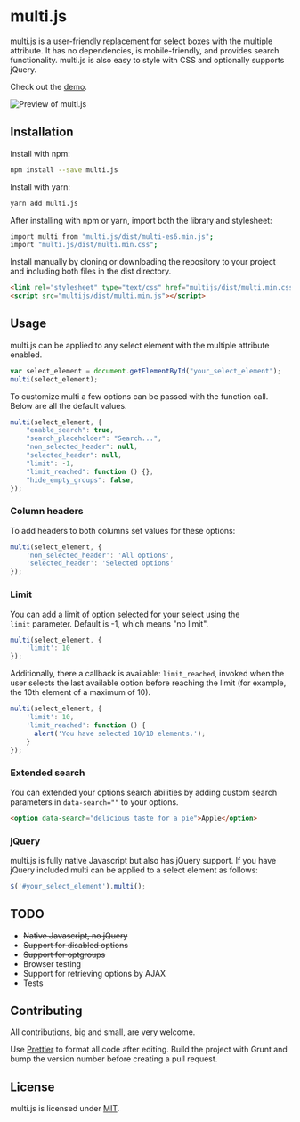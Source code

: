 multi.js
=======

multi.js is a user-friendly replacement for select boxes with the multiple attribute. It has no dependencies, is mobile-friendly, and provides search functionality. multi.js is also easy to style with CSS and optionally supports jQuery.

Check out the [demo](https://fabianlindfors.se/multijs/).

![Preview of multi.js](https://fabianlindfors.se/multijs/images/preview.png)

Installation
-----
Install with npm:

```bash
npm install --save multi.js
```

Install with yarn:

```bash
yarn add multi.js
```

After installing with npm or yarn, import both the library and stylesheet:

```bash
import multi from "multi.js/dist/multi-es6.min.js";
import "multi.js/dist/multi.min.css";
```

Install manually by cloning or downloading the repository to your project and including both files in the dist directory.

```html
<link rel="stylesheet" type="text/css" href="multijs/dist/multi.min.css">
<script src="multijs/dist/multi.min.js"></script>
```

Usage
-----
multi.js can be applied to any select element with the multiple attribute enabled.

```javascript
var select_element = document.getElementById("your_select_element");
multi(select_element);
```

To customize multi a few options can be passed with the function call. Below are all the default values.

```javascript
multi(select_element, {
    "enable_search": true,
    "search_placeholder": "Search...",
    "non_selected_header": null,
    "selected_header": null,
    "limit": -1,
    "limit_reached": function () {},
    "hide_empty_groups": false,
});
```

### Column headers

To add headers to both columns set values for these options:

```javascript
multi(select_element, {
    'non_selected_header': 'All options',
    'selected_header': 'Selected options'
});
```

### Limit

You can add a limit of option selected for your select using the `limit` parameter. Default is -1, which means "no limit".

```javascript
multi(select_element, {
    'limit': 10
});
```

Additionally, there a callback is available: `limit_reached`, invoked when the user selects the last available option before reaching the limit (for example, the 10th element of a maximum of 10).

```javascript
multi(select_element, {
    'limit': 10,
    'limit_reached': function () {
      alert('You have selected 10/10 elements.');
    }
});
```

### Extended search

You can extended your options search abilities by adding custom search parameters in `data-search=""` to your options.

```html
<option data-search="delicious taste for a pie">Apple</option>
```

### jQuery

multi.js is fully native Javascript but also has jQuery support. If you have jQuery included multi can be applied to a select element as follows:

```javascript
$('#your_select_element').multi();
```

TODO
-----
* ~~Native Javascript, no jQuery~~
* ~~Support for disabled options~~
* ~~Support for optgroups~~
* Browser testing
* Support for retrieving options by AJAX
* Tests

Contributing
-----
All contributions, big and small, are very welcome.

Use [Prettier](https://prettier.io) to format all code after editing. Build the project with Grunt and bump the version number before creating a pull request.

License
-----
multi.js is licensed under [MIT](https://github.com/Fabianlindfors/multi.js/blob/master/LICENSE).
